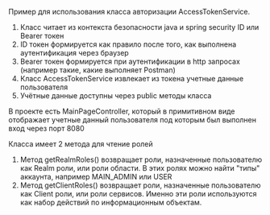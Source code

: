 Пример для использования класса авторизации AccessTokenService.

1. Класс читает из контекста безопасности java и spring security ID или Bearer токен
2. ID токен формируется как правило после того, как выполнена аутентификация через браузер
3. Bearer токен формируется при аутентификации в http запросах (например такие, какие выполняет Postman)
4. Класс AccessTokenService извлекает из токена учетные данные пользователя
5. Учётные данные доступны через public методы класса

В проекте есть MainPageController, который в примитивном виде отображает учетные данный пользователя под которым был выполнен вход через порт 8080

Класса имеет 2 метода для чтение ролей

1. Метод getRealmRoles() возвращает роли, назначенные пользователю как Realm роли, или роли области. В этих ролях можно найти "типы" аккаунта, например MAIN_ADMIN или USER
2. Метод getClientRoles() возвращает роли, назначенные пользователю как Client роли, или роли сервисов. Именно эти роли используются как набор действий по информационным объектам.
